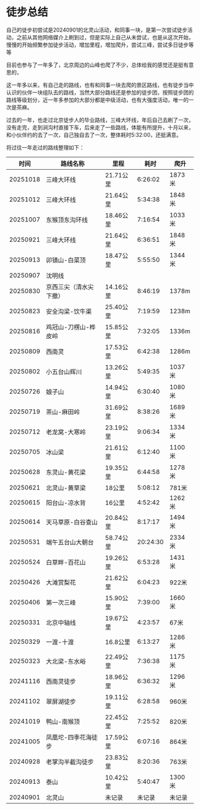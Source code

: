 # 徒步总结

自己的徒步初尝试是20240901的北灵山活动，和同事一块，是第一次尝试徒步活动，之前从其他网络媒介上刷到过，但是实际上自己从未尝试，也是从这次开始，慢慢的开始频繁参加徒步活动，增加里程，增加爬升，尝试三峰，尝试多日徒步等等

目前也参与了一年多了，北京周边的山峰也爬了不少，总体给我的感觉还是挺有意思的，

这一年多以来，有自己走的路线，也有和同事一块去爬的景区路线，也有徒步当中认识的伙伴一块组队去的路线，当然大部分路线还是参加的徒步团，按照徒步团的路线等级划分，近一年多参加的大部分都是中级活动，也有大强度活动，唯一的一次是茶麻。

过去的一年，也走过北京徒步人的毕业路线，三峰大环线，年后自己去刷了一次，没有走完，走到涧沟村直接下车，后来走了一些路线，体能有所提升，十月以来，和小伙伴约的去了一次，自己独自去了一次，整体耗时5:32:00，还挺满意。

将过往一年走过的路线整理如下：

| 时间     | 路线名称               | 里程      | 耗时     | 爬升   |
| -------- | ---------------------- | --------- | -------- | ------ |
| 20251018 | 三峰大环线             | 21.71公里 | 6:26:02  | 1873米 |
| 20251012 | 三峰大环线             | 21.64公里 | 5:34:38  | 1848米 |
| 20251007 | 东猴顶东沟环线         | 18.46公里 | 7:16:54  | 1033米 |
| 20250921 | 三峰大环线             | 21.64公里 | 6:36:51  | 1848米 |
| 20250913 | 卯镇山-白菜顶          | 18.47公里 | 5:55:50  | 1344米 |
| 20250907 | 沈明线                 |           |          |        |
| 20250830 | 京西三尖（清水尖下撤） | 14.16公里 | 8:46:19  | 1378m  |
| 20250823 | 安全沟梁-饮牛渠        | 25.40公里 | 7:19:59  | 1238m  |
| 20250816 | 鸡冠山-刀楞山-桦皮岭   | 15.85公里 | 7:32:05  | 1336m  |
| 20250809 | 西南灵                 | 17.53公里 | 6:42:38  | 1286m  |
| 20250802 | 小五台山辉川           | 13.26公里 | 5:49:35  | 1037米 |
| 20250726 | 娘子山                 | 14.94公里 | 6:30:40  | 1080米 |
| 20250719 | 茶山-麻田岭            | 31.69公里 | 8:38:26  | 1689米 |
| 20250712 | 老龙窝-大寒岭          | 23.19公里 | 9:06:34  | 1334米 |
| 20250705 | 冰山梁                 | 21.61公里 | 6:12:40  | 1100米 |
| 20250628 | 东灵山-黄花梁          | 19.35公里 | 6:44:58  | 1278米 |
| 20250621 | 北灵山-黄草梁          | 18公里    | 5:08:12  | 781米  |
| 20250615 | 阳台山-凉水背          | 16公里    | 4:52:42  | 1262米 |
| 20250614 | 天马草原-白谷查山      | 20.84公里 | 8:17:17  | 1494米 |
| 20250531 | 端午五台山大朝台       | 58.74公里 | 20:24:30 | 2334米 |
| 20250524 | 白草畔-百花山          | 19.26公里 | 6:53:28  | 1431米 |
| 20250426 | 大滩赏梨花             | 21.62公里 | 6:04:23  | 922米  |
| 20250406 | 第一次三峰             | 15.90公里 | 7:39:00  | 1660米 |
| 20250331 | 北京中轴线             | 19.67公里 | 4:23:57  | 67米   |
| 20250329 | 一渡-十渡              | 16.8公里  | 6:13:27  | 1286米 |
| 20250323 | 大北梁-东水峪          | 22.49公里 | 7:36:38  | 1175米 |
| 20241116 | 西南灵徒步             | 18.96公里 | 6:36:32  | 1296米 |
| 20241102 | 翠屏湖徒步             | 19.11公里 | 6:28:58  | 960米  |
| 20241019 | 鸭山-南猴顶            | 22.45公里 | 7:25:52  | 820米  |
| 20241005 | 凤凰坨-四季花海徒步    | 17.59公里 | 6:07:16  | 864米  |
| 20240928 | 老掌沟半截沟徒步       | 23.83公里 | 8:20:36  | 763米  |
| 20240913 | 泰山                   | 10.42公里 | 5:40:47  | 1300米 |
| 20240901 | 北灵山                 | 未记录    | 未记录   | 未记录 |

